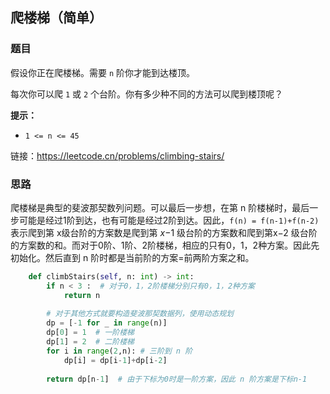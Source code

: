 ## 爬楼梯（简单）

### 题目

假设你正在爬楼梯。需要 `n` 阶你才能到达楼顶。

每次你可以爬 `1` 或 `2` 个台阶。你有多少种不同的方法可以爬到楼顶呢？

**提示：**

- `1 <= n <= 45`

链接：https://leetcode.cn/problems/climbing-stairs/

### 思路

爬楼梯是典型的斐波那契数列问题。可以最后一步想，在第 n 阶楼梯时，最后一步可能是经过1阶到达，也有可能是经过2阶到达。因此，`f(n) = f(n-1)+f(n-2)`表示爬到第 x级台阶的方案数是爬到第 *x*−1 级台阶的方案数和爬到第x−2 级台阶的方案数的和。而对于0阶、1阶、2阶楼梯，相应的只有0，1，2种方案。因此先初始化。然后直到 n 阶时都是当前阶的方案=前两阶方案之和。

```python
    def climbStairs(self, n: int) -> int:
        if n < 3 :  # 对于0，1，2阶楼梯分别只有0，1，2种方案
            return n
        
        # 对于其他方式就要构造斐波那契数据列，使用动态规划
        dp = [-1 for _ in range(n)]
        dp[0] = 1  # 一阶楼梯
        dp[1] = 2  # 二阶楼梯
        for i in range(2,n): # 三阶到 n 阶
            dp[i] = dp[i-1]+dp[i-2]
        
        return dp[n-1]  # 由于下标为0时是一阶方案，因此 n 阶方案是下标n-1
```

